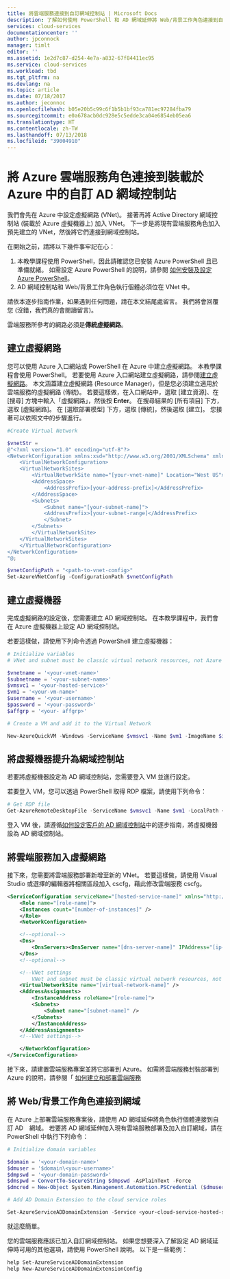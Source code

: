 ```yaml
---
title: 將雲端服務連接到自訂網域控制站 | Microsoft Docs
description: 了解如何使用 PowerShell 和 AD 網域延伸將 Web/背景工作角色連接到自訂 AD 網域
services: cloud-services
documentationcenter: ''
author: jpconnock
manager: timlt
editor: ''
ms.assetid: 1e2d7c87-d254-4e7a-a832-67f84411ec95
ms.service: cloud-services
ms.workload: tbd
ms.tgt_pltfrm: na
ms.devlang: na
ms.topic: article
ms.date: 07/18/2017
ms.author: jeconnoc
ms.openlocfilehash: b05e20b5c99c6f1b5b1bf93ca781ec97284fba79
ms.sourcegitcommit: e0a678acb0dc928e5c5edde3ca04e6854eb05ea6
ms.translationtype: HT
ms.contentlocale: zh-TW
ms.lasthandoff: 07/13/2018
ms.locfileid: "39004910"
---
```

# <a name="connecting-azure-cloud-services-roles-to-a-custom-ad-domain-controller-hosted-in-azure"></a>將 Azure 雲端服務角色連接到裝載於 Azure 中的自訂 AD 網域控制站
我們會先在 Azure 中設定虛擬網路 (VNet)。 接著再將 Active Directory 網域控制站 (裝載於 Azure 虛擬機器上) 加入 VNet。 下一步是將現有雲端服務角色加入預先建立的 VNet，然後將它們連接到網域控制站。

在開始之前，請將以下幾件事牢記在心：

1. 本教學課程使用 PowerShell，因此請確認您已安裝 Azure PowerShell 且已準備就緒。 如需設定 Azure PowerShell 的說明，請參閱 [如何安裝及設定 Azure PowerShell](/powershell/azure/overview)。
2. AD 網域控制站和 Web/背景工作角色執行個體必須位在 VNet 中。

請依本逐步指南作業，如果遇到任何問題，請在本文結尾處留言。 我們將會回覆您 (沒錯，我們真的會閱讀留言)。

雲端服務所參考的網路必須是**傳統虛擬網路**。

## <a name="create-a-virtual-network"></a>建立虛擬網路
您可以使用 Azure 入口網站或 PowerShell 在 Azure 中建立虛擬網路。 本教學課程會使用 PowerShell。 若要使用 Azure 入口網站建立虛擬網路，請參閱[建立虛擬網路](../virtual-network/quick-create-portal.md)。 本文涵蓋建立虛擬網路 (Resource Manager)，但是您必須建立適用於雲端服務的虛擬網路 (傳統)。 若要這樣做，在入口網站中，選取 [建立資源]、在 [搜尋] 方塊中輸入「虛擬網路」，然後按 **Enter**。 在搜尋結果的 [所有項目] 下方，選取 [虛擬網路]。 在 [選取部署模型] 下方，選取 [傳統]，然後選取 [建立]。 您接著可以依照文中的步驟進行。

```powershell
#Create Virtual Network

$vnetStr =
@"<?xml version="1.0" encoding="utf-8"?>
<NetworkConfiguration xmlns:xsd="http://www.w3.org/2001/XMLSchema" xmlns:xsi="http://www.w3.org/2001/XMLSchema-instance" xmlns="http://schemas.microsoft.com/ServiceHosting/2011/07/NetworkConfiguration">
    <VirtualNetworkConfiguration>
    <VirtualNetworkSites>
        <VirtualNetworkSite name="[your-vnet-name]" Location="West US">
        <AddressSpace>
            <AddressPrefix>[your-address-prefix]</AddressPrefix>
        </AddressSpace>
        <Subnets>
            <Subnet name="[your-subnet-name]">
            <AddressPrefix>[your-subnet-range]</AddressPrefix>
            </Subnet>
        </Subnets>
        </VirtualNetworkSite>
    </VirtualNetworkSites>
    </VirtualNetworkConfiguration>
</NetworkConfiguration>
"@;

$vnetConfigPath = "<path-to-vnet-config>"
Set-AzureVNetConfig -ConfigurationPath $vnetConfigPath
```

## <a name="create-a-virtual-machine"></a>建立虛擬機器
完成虛擬網路的設定後，您需要建立 AD 網域控制站。 在本教學課程中，我們會在 Azure 虛擬機器上設定 AD 網域控制站。

若要這樣做，請使用下列命令透過 PowerShell 建立虛擬機器：

```powershell
# Initialize variables
# VNet and subnet must be classic virtual network resources, not Azure Resource Manager resources.

$vnetname = '<your-vnet-name>'
$subnetname = '<your-subnet-name>'
$vmsvc1 = '<your-hosted-service>'
$vm1 = '<your-vm-name>'
$username = '<your-username>'
$password = '<your-password>'
$affgrp = '<your- affgrp>'

# Create a VM and add it to the Virtual Network

New-AzureQuickVM -Windows -ServiceName $vmsvc1 -Name $vm1 -ImageName $imgname -AdminUsername $username -Password $password -AffinityGroup $affgrp -SubnetNames $subnetname -VNetName $vnetname
```

## <a name="promote-your-virtual-machine-to-a-domain-controller"></a>將虛擬機器提升為網域控制站
若要將虛擬機器設定為 AD 網域控制站，您需要登入 VM 並進行設定。

若要登入 VM，您可以透過 PowerShell 取得 RDP 檔案，請使用下列命令：

```powershell
# Get RDP file
Get-AzureRemoteDesktopFile -ServiceName $vmsvc1 -Name $vm1 -LocalPath <rdp-file-path>
```

登入 VM 後，請遵循[如何設定客戶的 AD 網域控制站](http://social.technet.microsoft.com/wiki/contents/articles/12370.windows-server-2012-set-up-your-first-domain-controller-step-by-step.aspx)中的逐步指南，將虛擬機器設為 AD 網域控制站。

## <a name="add-your-cloud-service-to-the-virtual-network"></a>將雲端服務加入虛擬網路
接下來，您需要將雲端服務部署新增至新的 VNet。 若要這樣做，請使用 Visual Studio 或選擇的編輯器將相關區段加入 cscfg，藉此修改雲端服務 cscfg。

```xml
<ServiceConfiguration serviceName="[hosted-service-name]" xmlns="http://schemas.microsoft.com/ServiceHosting/2008/10/ServiceConfiguration" osFamily="[os-family]" osVersion="*">
    <Role name="[role-name]">
    <Instances count="[number-of-instances]" />
    </Role>
    <NetworkConfiguration>

    <!--optional-->
    <Dns>
        <DnsServers><DnsServer name="[dns-server-name]" IPAddress="[ip-address]" /></DnsServers>
    </Dns>
    <!--optional-->

    <!--VNet settings
        VNet and subnet must be classic virtual network resources, not Azure Resource Manager resources.-->
    <VirtualNetworkSite name="[virtual-network-name]" />
    <AddressAssignments>
        <InstanceAddress roleName="[role-name]">
        <Subnets>
            <Subnet name="[subnet-name]" />
        </Subnets>
        </InstanceAddress>
    </AddressAssignments>
    <!--VNet settings-->

    </NetworkConfiguration>
</ServiceConfiguration>
```

接下來，請建置雲端服務專案並將它部署到 Azure。 如需將雲端服務封裝部署到 Azure 的說明，請參閱「 [如何建立和部署雲端服務](cloud-services-how-to-create-deploy-portal.md)

## <a name="connect-your-webworker-roles-to-the-domain"></a>將 Web/背景工作角色連接到網域
在 Azure 上部署雲端服務專案後，請使用 AD 網域延伸將角色執行個體連接到自訂 AD　網域。 若要將 AD 網域延伸加入現有雲端服務部署及加入自訂網域，請在 PowerShell 中執行下列命令：

```powershell
# Initialize domain variables

$domain = '<your-domain-name>'
$dmuser = '$domain\<your-username>'
$dmpswd = '<your-domain-password>'
$dmspwd = ConvertTo-SecureString $dmpswd -AsPlainText -Force
$dmcred = New-Object System.Management.Automation.PSCredential ($dmuser, $dmspwd)

# Add AD Domain Extension to the cloud service roles

Set-AzureServiceADDomainExtension -Service <your-cloud-service-hosted-service-name> -Role <your-role-name> -Slot <staging-or-production> -DomainName $domain -Credential $dmcred -JoinOption 35
```

就這麼簡單。

您的雲端服務應該已加入自訂網域控制站。 如果您想要深入了解設定 AD 網域延伸時可用的其他選項，請使用 PowerShell 說明。 以下是一些範例：

```powershell
help Set-AzureServiceADDomainExtension
help New-AzureServiceADDomainExtensionConfig
```
